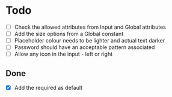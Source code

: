 # Todo

- [ ] Check the allowed attributes from Input and Global attributes
- [ ] Add the size options from a Global constant
- [ ] Placeholder colour needs to be lighter and actual text darker
- [ ] Password should have an acceptable pattern associated
- [ ] Allow any icon in the input - left or right

## Done

- [X] Add the required as default
